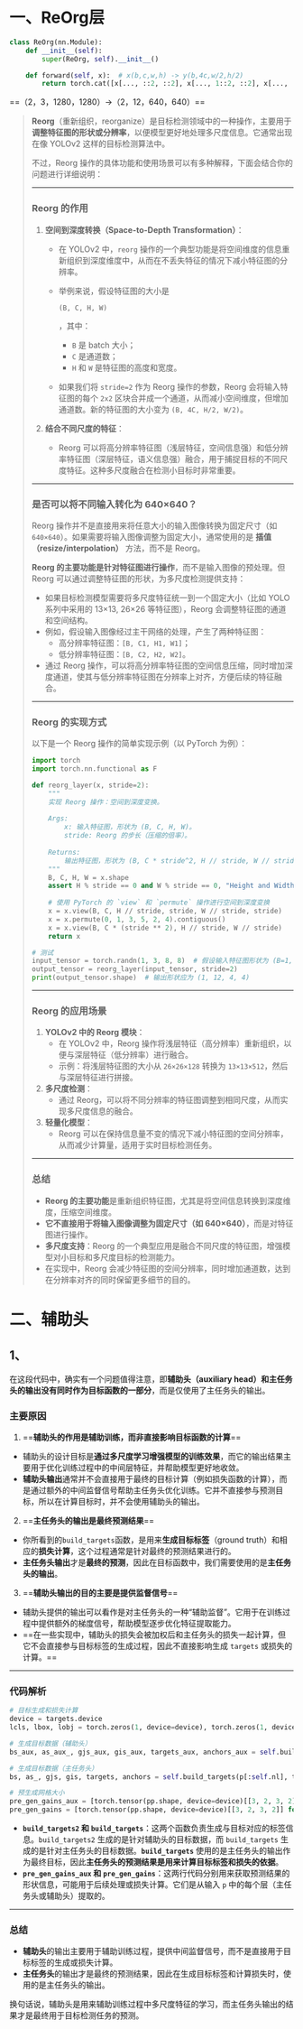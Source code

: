 # 一、ReOrg层

```py
class ReOrg(nn.Module):
    def __init__(self):
        super(ReOrg, self).__init__()

    def forward(self, x):  # x(b,c,w,h) -> y(b,4c,w/2,h/2)
        return torch.cat([x[..., ::2, ::2], x[..., 1::2, ::2], x[..., ::2, 1::2], x[..., 1::2, 1::2]], 1)
```

==（2，3，1280，1280）->（2，12，640，640）==

> **Reorg**（重新组织，reorganize）是目标检测领域中的一种操作，主要用于 **调整特征图的形状或分辨率**，以便模型更好地处理多尺度信息。它通常出现在像 YOLOv2 这样的目标检测算法中。
>
> 不过，Reorg 操作的具体功能和使用场景可以有多种解释，下面会结合你的问题进行详细说明：
>
> ------
>
> ### **Reorg 的作用**
>
> 1. **空间到深度转换（Space-to-Depth Transformation）**：
>
>    - 在 YOLOv2 中，`reorg` 操作的一个典型功能是将空间维度的信息重新组织到深度维度中，从而在不丢失特征的情况下减小特征图的分辨率。
>
>    - 举例来说，假设特征图的大小是 
>
>      ```
>      (B, C, H, W)
>      ```
>
>      ，其中：
>
>      - `B` 是 batch 大小；
>      - `C` 是通道数；
>      - `H` 和 `W` 是特征图的高度和宽度。
>
>    - 如果我们将 `stride=2` 作为 Reorg 操作的参数，Reorg 会将输入特征图的每个 `2x2` 区块合并成一个通道，从而减小空间维度，但增加通道数。新的特征图的大小变为 `(B, 4C, H/2, W/2)`。
>
> 2. **结合不同尺度的特征**：
>
>    - Reorg 可以将高分辨率特征图（浅层特征，空间信息强）和低分辨率特征图（深层特征，语义信息强）融合，用于捕捉目标的不同尺度特征。这种多尺度融合在检测小目标时非常重要。
>
> ------
>
> ### **是否可以将不同输入转化为 640×640？**
>
> Reorg 操作并不是直接用来将任意大小的输入图像转换为固定尺寸（如 `640×640`）。如果需要将输入图像调整为固定大小，通常使用的是 **插值（resize/interpolation）** 方法，而不是 Reorg。
>
> **Reorg 的主要功能是针对特征图进行操作**，而不是输入图像的预处理。但 Reorg 可以通过调整特征图的形状，为多尺度检测提供支持：
>
> - 如果目标检测模型需要将多尺度特征统一到一个固定大小（比如 YOLO 系列中采用的 13×13, 26×26 等特征图），Reorg 会调整特征图的通道和空间结构。
> - 例如，假设输入图像经过主干网络的处理，产生了两种特征图：
>   - 高分辨率特征图：`[B, C1, H1, W1]`；
>   - 低分辨率特征图：`[B, C2, H2, W2]`。
> - 通过 Reorg 操作，可以将高分辨率特征图的空间信息压缩，同时增加深度通道，使其与低分辨率特征图在分辨率上对齐，方便后续的特征融合。
>
> ------
>
> ### **Reorg 的实现方式**
>
> 以下是一个 Reorg 操作的简单实现示例（以 PyTorch 为例）：
>
> ```python
> import torch
> import torch.nn.functional as F
> 
> def reorg_layer(x, stride=2):
>     """
>     实现 Reorg 操作：空间到深度变换。
>     
>     Args:
>         x: 输入特征图，形状为 (B, C, H, W)。
>         stride: Reorg 的步长（压缩的倍率）。
>         
>     Returns:
>         输出特征图，形状为 (B, C * stride^2, H // stride, W // stride)。
>     """
>     B, C, H, W = x.shape
>     assert H % stride == 0 and W % stride == 0, "Height and Width must be divisible by stride"
>     
>     # 使用 PyTorch 的 `view` 和 `permute` 操作进行空间到深度变换
>     x = x.view(B, C, H // stride, stride, W // stride, stride)
>     x = x.permute(0, 1, 3, 5, 2, 4).contiguous()
>     x = x.view(B, C * (stride ** 2), H // stride, W // stride)
>     return x
> 
> # 测试
> input_tensor = torch.randn(1, 3, 8, 8)  # 假设输入特征图形状为 (B=1, C=3, H=8, W=8)
> output_tensor = reorg_layer(input_tensor, stride=2)
> print(output_tensor.shape)  # 输出形状应为 (1, 12, 4, 4)
> ```
>
> ------
>
> ### **Reorg 的应用场景**
>
> 1. **YOLOv2 中的 Reorg 模块**：
>    - 在 YOLOv2 中，Reorg 操作将浅层特征（高分辨率）重新组织，以便与深层特征（低分辨率）进行融合。
>    - 示例：将浅层特征图的大小从 `26×26×128` 转换为 `13×13×512`，然后与深层特征进行拼接。
> 2. **多尺度检测**：
>    - 通过 Reorg，可以将不同分辨率的特征图调整到相同尺度，从而实现多尺度信息的融合。
> 3. **轻量化模型**：
>    - Reorg 可以在保持信息量不变的情况下减小特征图的空间分辨率，从而减少计算量，适用于实时目标检测任务。
>
> ------
>
> ### 总结
>
> - **Reorg 的主要功能**是重新组织特征图，尤其是将空间信息转换到深度维度，压缩空间维度。
> - **它不直接用于将输入图像调整为固定尺寸（如 640×640）**，而是对特征图进行操作。
> - **多尺度支持**：Reorg 的一个典型应用是融合不同尺度的特征图，增强模型对小目标和多尺度目标的检测能力。
> - 在实现中，Reorg 会减少特征图的空间分辨率，同时增加通道数，达到在分辨率对齐的同时保留更多细节的目的。

# 二、辅助头

## 1、

在这段代码中，确实有一个问题值得注意，即**辅助头（auxiliary head）和主任务头的输出没有同时作为目标函数的一部分**，而是仅使用了主任务头的输出。

### 主要原因

1. ==**辅助头的作用是辅助训练，而非直接影响目标函数的计算**==

- 辅助头的设计目标是**通过多尺度学习增强模型的训练效果**，而它的输出结果主要用于优化训练过程中的中间层特征，并帮助模型更好地收敛。
- **辅助头输出**通常并不会直接用于最终的目标计算（例如损失函数的计算），而是通过额外的中间监督信号帮助主任务头优化训练。它并不直接参与预测目标，所以在计算目标时，并不会使用辅助头的输出。

2. ==**主任务头的输出是最终预测结果**==

- 你所看到的`build_targets`函数，是用来**生成目标标签**（ground truth）和相应的**损失计算**，这个过程通常是针对最终的预测结果进行的。
- **主任务头输出**才是**最终的预测**，因此在目标函数中，我们需要使用的是**主任务头的输出**。

3. ==**辅助头输出的目的主要是提供监督信号**==

- 辅助头提供的输出可以看作是对主任务头的一种“辅助监督”。它用于在训练过程中提供额外的梯度信号，帮助模型逐步优化特征提取能力。
- ==在一些实现中，辅助头的损失会被加权后和主任务头的损失一起计算，但它不会直接参与目标标签的生成过程，因此不直接影响生成 `targets` 或损失的计算。==

------

### 代码解析

```python
# 目标生成和损失计算
device = targets.device
lcls, lbox, lobj = torch.zeros(1, device=device), torch.zeros(1, device=device), torch.zeros(1, device=device)

# 生成目标数据（辅助头）
bs_aux, as_aux_, gjs_aux, gis_aux, targets_aux, anchors_aux = self.build_targets2(p[:self.nl], targets, imgs)

# 生成目标数据（主任务头）
bs, as_, gjs, gis, targets, anchors = self.build_targets(p[:self.nl], targets, imgs)

# 预生成网格大小
pre_gen_gains_aux = [torch.tensor(pp.shape, device=device)[[3, 2, 3, 2]] for pp in p[:self.nl]] 
pre_gen_gains = [torch.tensor(pp.shape, device=device)[[3, 2, 3, 2]] for pp in p[:self.nl]]
```

- **`build_targets2` 和 `build_targets`**：这两个函数负责生成与目标对应的标签信息。`build_targets2` 生成的是针对辅助头的目标数据，而 `build_targets` 生成的是针对主任务头的目标数据。**`build_targets`** 使用的是主任务头的输出作为最终目标，因此**主任务头的预测结果是用来计算目标标签和损失的依据**。
- **`pre_gen_gains_aux` 和 `pre_gen_gains`**：这两行代码分别用来获取预测结果的形状信息，可能用于后续处理或损失计算。它们是从输入 `p` 中的每个层（主任务头或辅助头）提取的。

------

### 总结

- **辅助头**的输出主要用于辅助训练过程，提供中间监督信号，而不是直接用于目标标签的生成或损失计算。
- **主任务头**的输出才是最终的预测结果，因此在生成目标标签和计算损失时，使用的是主任务头的输出。

换句话说，辅助头是用来辅助训练过程中多尺度特征的学习，而主任务头输出的结果才是最终用于目标检测任务的预测。